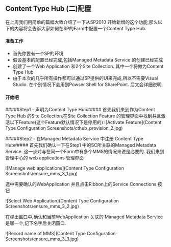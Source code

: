 ## Content Type Hub (二)配置 ##

在上周我们用简单的篇幅大致介绍了一下从SP2010 开始新增的这个功能,那么以下的内容将会告诉大家如何在SP的Farm中配置一个Content Type Hub.

#### 准备工作 ####
- 首先你要有一个SP的环境
- 假设基本的配置已经完成,包括Managed Metadata Service 的创建已经完成
- 创建了一个Web Application 和2个Site Collection. 其中一个将做为Content Type Hub
- 由于本次的几乎所有操作都可以通过SP提供的UI来完成,所以不需要Visual Studio. 在个别情况下会用到Powser Shell for SharePoint. 后文会详细说明.




#### 开始吧 ####

#####Step1 - 声明为Content Type Hub#####
首先我们来到作为Content Type Hub 的Site Collection,在Site Collection Feature 的管理界面中找到并且激活以下Feature(这个Feature默认情况下是停用的)
![Activate Feature](Content Type Configuration Screenshots/cthub_provision_2.jpg)


#####Step2 - 在Managed Metadata Service 中注册 Content Type Hub#####
首先我们确认一下在Step1 中的SC所关联的Managed Metadata Service. 这一步对与在同一个Farm中有多个MMS的情况来说是必要的. 我们来到管理中心的 web applications 管理界面

![Manage web applications](Content Type Configuration Screenshots/ensure_mms_3_1.jpg)


选中需要确认的WebApplication 并且点击Ribbon上的Service Connections 按钮

![Select Web Application](Content Type Configuration Screenshots/ensure_mms_3_2.jpg)

在弹出窗口中,确认和当前WebApplication 关联的 Managed Metadata Service 是哪一个,记下名字后关闭窗口.

![Record name of MMS](Content Type Configuration Screenshots/ensure_mms_3_3.jpg)
